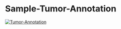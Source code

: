# Sample-Tumor-Annotation
[![Tumor-Annotation](https://img.youtube.com/vi/moQRgdbJa9c/0.jpg)](https://www.youtube.com/watch?v=moQRgdbJa9c)
